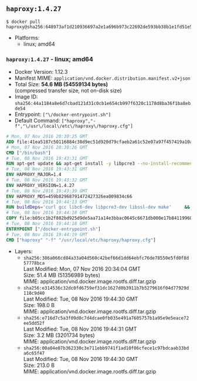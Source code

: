 ## `haproxy:1.4.27`

```console
$ docker pull haproxy@sha256:648973af1d210936697a2e1a696b973c22692de593bb38b1e1fd51e50dcab1a1
```

-	Platforms:
	-	linux; amd64

### `haproxy:1.4.27` - linux; amd64

-	Docker Version: 1.12.3
-	Manifest MIME: `application/vnd.docker.distribution.manifest.v2+json`
-	Total Size: **54.6 MB (54559134 bytes)**  
	(compressed transfer size, not on-disk size)
-	Image ID: `sha256:44a1184a8e6d7cbad121d31c0cb1e654cb997f6320c1178d8ba36f1ba8ebde54`
-	Entrypoint: `["\/docker-entrypoint.sh"]`
-	Default Command: `["haproxy","-f","\/usr\/local\/etc\/haproxy\/haproxy.cfg"]`

```dockerfile
# Mon, 07 Nov 2016 20:30:25 GMT
ADD file:41ea5187c50116884c38d9ec51d920d79cfaeb2a61c52e07a97f457419a10a4f in / 
# Mon, 07 Nov 2016 20:30:26 GMT
CMD ["/bin/bash"]
# Tue, 08 Nov 2016 19:43:31 GMT
RUN apt-get update && apt-get install -y libpcre3 --no-install-recommends && rm -rf /var/lib/apt/lists/*
# Tue, 08 Nov 2016 19:43:31 GMT
ENV HAPROXY_MAJOR=1.4
# Tue, 08 Nov 2016 19:43:32 GMT
ENV HAPROXY_VERSION=1.4.27
# Tue, 08 Nov 2016 19:43:39 GMT
ENV HAPROXY_MD5=459b82968791472427326ea009834c66
# Tue, 08 Nov 2016 19:44:13 GMT
RUN buildDeps='curl gcc libc6-dev libpcre3-dev libssl-dev make' 	&& set -x 	&& apt-get update && apt-get install -y $buildDeps --no-install-recommends && rm -rf /var/lib/apt/lists/* 	&& curl -SL "http://www.haproxy.org/download/${HAPROXY_MAJOR}/src/haproxy-${HAPROXY_VERSION}.tar.gz" -o haproxy.tar.gz 	&& echo "${HAPROXY_MD5}  haproxy.tar.gz" | md5sum -c 	&& mkdir -p /usr/src/haproxy 	&& tar -xzf haproxy.tar.gz -C /usr/src/haproxy --strip-components=1 	&& rm haproxy.tar.gz 	&& make -C /usr/src/haproxy 		TARGET=linux2628 		USE_PCRE=1 PCREDIR= 		USE_OPENSSL=1 		USE_ZLIB=1 		all 		install-bin 	&& mkdir -p /usr/local/etc/haproxy 	&& cp -R /usr/src/haproxy/examples/errorfiles /usr/local/etc/haproxy/errors 	&& rm -rf /usr/src/haproxy 	&& apt-get purge -y --auto-remove $buildDeps
# Tue, 08 Nov 2016 19:44:18 GMT
COPY file:b05cc1b2f882bd925d9de5aa71a14e3bbac0645c6671db000e17b84119960d72 in / 
# Tue, 08 Nov 2016 19:44:18 GMT
ENTRYPOINT ["/docker-entrypoint.sh"]
# Tue, 08 Nov 2016 19:44:19 GMT
CMD ["haproxy" "-f" "/usr/local/etc/haproxy/haproxy.cfg"]
```

-	Layers:
	-	`sha256:386a066cd84a33a04d560c42bef66d1dd64ebfc76de78550e5fd0f8d57778bca`  
		Last Modified: Mon, 07 Nov 2016 20:34:04 GMT  
		Size: 51.4 MB (51356989 bytes)  
		MIME: application/vnd.docker.image.rootfs.diff.tar.gzip
	-	`sha256:e314536c32dc0fd6759ef31dc1627d0b3911b7b5279616f04d77929d118c9d40`  
		Last Modified: Tue, 08 Nov 2016 19:44:30 GMT  
		Size: 198.0 B  
		MIME: application/vnd.docker.image.rootfs.diff.tar.gzip
	-	`sha256:e716d7c5a3f09d0c7d4dcae0fb035e491a7605757b1a95e9e5eace72ee5dd52f`  
		Last Modified: Tue, 08 Nov 2016 19:44:31 GMT  
		Size: 3.2 MB (3201734 bytes)  
		MIME: application/vnd.docker.image.rootfs.diff.tar.gzip
	-	`sha256:00a04e07b362330c3e711ebb9741f1ad10f06cfece1c97bdcaab33bda6c65f47`  
		Last Modified: Tue, 08 Nov 2016 19:44:30 GMT  
		Size: 213.0 B  
		MIME: application/vnd.docker.image.rootfs.diff.tar.gzip
